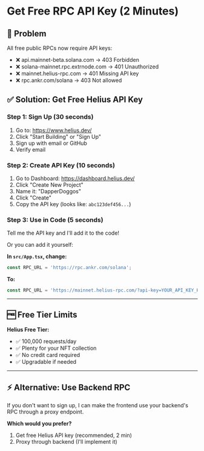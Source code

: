 # Get Free RPC API Key (2 Minutes)

## 🚨 Problem
All free public RPCs now require API keys:
- ❌ api.mainnet-beta.solana.com → 403 Forbidden
- ❌ solana-mainnet.rpc.extrnode.com → 401 Unauthorized  
- ❌ mainnet.helius-rpc.com → 401 Missing API key
- ❌ rpc.ankr.com/solana → 403 Not allowed

## ✅ Solution: Get Free Helius API Key

### **Step 1: Sign Up (30 seconds)**
1. Go to: https://www.helius.dev/
2. Click "Start Building" or "Sign Up"
3. Sign up with email or GitHub
4. Verify email

### **Step 2: Create API Key (10 seconds)**
1. Go to Dashboard: https://dashboard.helius.dev/
2. Click "Create New Project"
3. Name it: "DapperDoggos"
4. Click "Create"
5. Copy the API key (looks like: `abc123def456...`)

### **Step 3: Use in Code (5 seconds)**

Tell me the API key and I'll add it to the code!

Or you can add it yourself:

**In `src/App.tsx`, change:**
```typescript
const RPC_URL = 'https://rpc.ankr.com/solana';
```

**To:**
```typescript
const RPC_URL = 'https://mainnet.helius-rpc.com/?api-key=YOUR_API_KEY_HERE';
```

---

## 🆓 Free Tier Limits

**Helius Free Tier:**
- ✅ 100,000 requests/day
- ✅ Plenty for your NFT collection
- ✅ No credit card required
- ✅ Upgradable if needed

---

## ⚡ Alternative: Use Backend RPC

If you don't want to sign up, I can make the frontend use your backend's RPC through a proxy endpoint.

**Which would you prefer?**
1. Get free Helius API key (recommended, 2 min)
2. Proxy through backend (I'll implement it)

